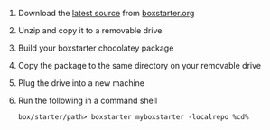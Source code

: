  1. Download the [latest source][1] from [boxstarter.org](http://boxstarter.org)
 1. Unzip and copy it to a removable drive
 1. Build your boxstarter chocolatey package
 1. Copy the package to the same directory on your removable drive
 1. Plug the drive into a new machine
 1. Run the following in a command shell
 
        box/starter/path> boxstarter myboxstarter -localrepo %cd%


 [1]: https://boxstarter.codeplex.com/SourceControl/latest
